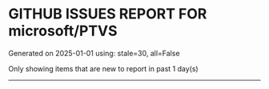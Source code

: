 
# GITHUB ISSUES REPORT FOR microsoft/PTVS


Generated on 2025-01-01 using: stale=30, all=False


Only showing items that are new to report in past 1 day(s)


---




















